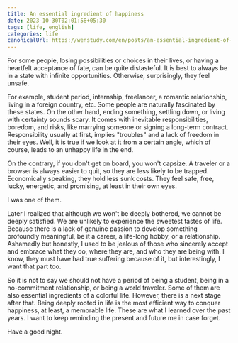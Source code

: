 ```yaml
---
title: An essential ingredient of happiness
date: 2023-10-30T02:01:58+05:30
tags: [life, english]
categories: life
canonicalUrl: https://wenstudy.com/en/posts/an-essential-ingredient-of-happiness/
---
```


For some people, losing possibilities or choices in their lives, or having a heartfelt acceptance of fate, can be quite distasteful. It is best to always be in a state with infinite opportunities. Otherwise, surprisingly, they feel unsafe.

For example, student period, internship, freelancer, a romantic relationship, living in a foreign country, etc. Some people are naturally fascinated by these states. On the other hand, ending something, settling down, or living with certainty sounds scary. It comes with inevitable responsibilities, boredom, and risks, like marrying someone or signing a long-term contract. Responsibility usually at first, implies "troubles" and a lack of freedom in their eyes. Well, it is true if we look at it from a certain angle, which of course, leads to an unhappy life in the end.

On the contrary, if you don't get on board, you won't capsize. A traveler or a browser is always easier to quit, so they are less likely to be trapped. Economically speaking, they hold less sunk costs. They feel safe, free, lucky, energetic, and promising, at least in their own eyes.

I was one of them.

Later I realized that although we won't be deeply bothered, we cannot be deeply satisfied. We are unlikely to experience the sweetest tastes of life. Because there is a lack of genuine passion to develop something profoundly meaningful, be it a career, a life-long hobby, or a relationship. Ashamedly but honestly, I used to be jealous of those who sincerely accept and embrace what they do, where they are, and who they are being with. I know, they must have had true suffering because of it, but interestingly, I want that part too.

So it is not to say we should not have a period of being a student, being in a no-commitment relationship, or being a world traveler. Some of them are also essential ingredients of a colorful life. However, there is a next stage after that. Being deeply rooted in life is the most efficient way to conquer happiness, at least, a memorable life. These are what I learned over the past years. I want to keep reminding the present and future me in case forget.

Have a good night.
